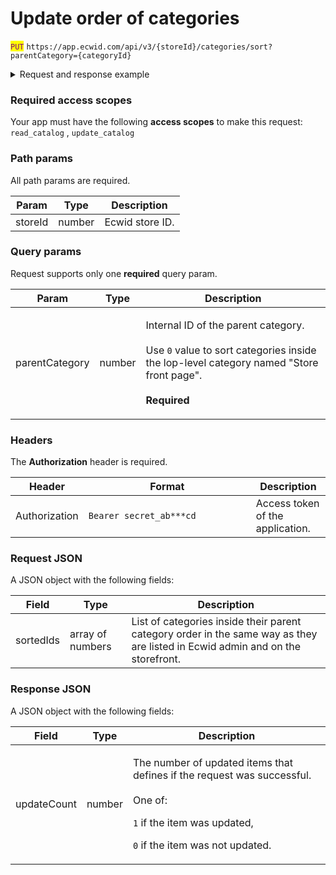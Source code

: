 # Update order of categories

<mark style="color:purple;">`PUT`</mark> `https://app.ecwid.com/api/v3/{storeId}/categories/sort?parentCategory={categoryId}`&#x20;

<details>

<summary>Request and response example</summary>

Request:

```http
PUT /api/v3/1003/categories/sort?parentCategory=0 HTTP/1.1
Authorization: Bearer secret_token
Host: app.ecwid.com
Content-Type: application/json
Cache-Control: no-cache

{
  "sortedIds": [
    172966754,
    172786255
  ]
}
```

Response:

```json
{
  "updateCount": 1
}
```

</details>

### Required access scopes

Your app must have the following **access scopes** to make this request: `read_catalog` , `update_catalog`

### Path params

All path params are required.

| Param   | Type   | Description     |
| ------- | ------ | --------------- |
| storeId | number | Ecwid store ID. |

### Query params

Request supports only one **required** query param.

| Param          | Type   | Description                                                                                                                                                                            |
| -------------- | ------ | -------------------------------------------------------------------------------------------------------------------------------------------------------------------------------------- |
| parentCategory | number | <p>Internal ID of the parent category.<br><br>Use <code>0</code> value to sort categories inside the lop-level category named "Store front page".<br><br><strong>Required</strong></p> |

### Headers

The **Authorization** header is required.

<table><thead><tr><th>Header</th><th width="252">Format</th><th>Description</th></tr></thead><tbody><tr><td>Authorization</td><td><code>Bearer secret_ab***cd</code></td><td>Access token of the application.</td></tr></tbody></table>

### Request JSON

A JSON object with the following fields:

| Field     | Type             | Description                                                                                                                    |
| --------- | ---------------- | ------------------------------------------------------------------------------------------------------------------------------ |
| sortedIds | array of numbers | List of categories inside their parent category order in the same way as they are listed in Ecwid admin and on the storefront. |

### Response JSON

A JSON object with the following fields:

| Field       | Type   | Description                                                                                                                                                                                   |
| ----------- | ------ | --------------------------------------------------------------------------------------------------------------------------------------------------------------------------------------------- |
| updateCount | number | <p>The number of updated items that defines if the request was successful.<br><br>One of:</p><p><code>1</code> if the item was updated,</p><p><code>0</code> if the item was not updated.</p> |

